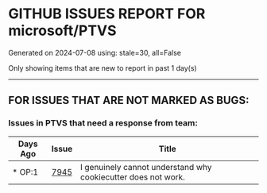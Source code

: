 
# GITHUB ISSUES REPORT FOR microsoft/PTVS


Generated on 2024-07-08 using: stale=30, all=False


Only showing items that are new to report in past 1 day(s)


---

## FOR ISSUES THAT ARE NOT MARKED AS BUGS:


### Issues in PTVS that need a response from team:

| Days Ago | Issue | Title |
| --- | --- | --- |
 | \* OP:1  |[7945](https://github.com/microsoft/PTVS/issues/7945 "I genuinely cannot understand why cookiecutter does not work.")  |I genuinely cannot understand why cookiecutter does not work. |
